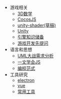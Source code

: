 <!-- 由build_sidebar.py生成，勿手改 -->
* 游戏相关
    * [3D数学](.\游戏相关\3D数学.md)
    * [CocosJS](.\游戏相关\CocosJS.md)
    * [unity-shader(草稿)](.\游戏相关\unity-shader.md)
    * [Unity](.\游戏相关\Unity.md)
    * [引擎知识储备](.\游戏相关\引擎知识储备.md)
    * [游戏开发先提问](.\游戏相关\游戏开发先提问.md)
* 语言和思想
    * [UML大战需求分析](.\语言和思想\UML大战需求分析.md)
    * [一文学会JS](.\语言和思想\一文学会JS.md)
    * [编程范式](.\语言和思想\编程范式.md)
* 工具研究
    * [electron](.\工具研究\electron.md)
    * [vue](.\工具研究\vue.md)
    * [常用工具](.\工具研究\常用工具.md)

